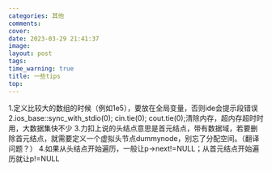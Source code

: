```yaml
---
categories: 其他
comments: 
cover: 
date: 2023-03-29 21:41:37
image: 
layout: post
tags: 
time_warning: true
title: 一些tips
top: 
---
```


1.定义比较大的数组的时候（例如1e5），要放在全局变量，否则ide会提示段错误
2.ios_base::sync_with_stdio(0); cin.tie(0); cout.tie(0);清除内存，超内存超时时用，大数据集快不少
3.力扣上说的头结点意思是首元结点，带有数据域，若要删除首元结点，就需要定义一个虚拟头节点dummynode，别忘了分配空间。（翻译问题？）
4.如果从头结点开始遍历，一般让p->next!=NULL；从首元结点开始遍历就让p!=NULL